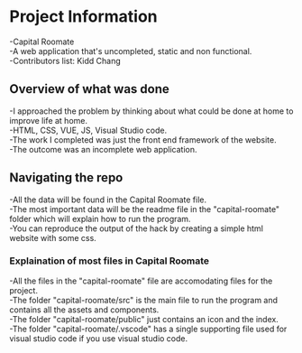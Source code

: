 # Project Information
-Capital Roomate <br />
-A web application that's uncompleted, static and non functional. <br />
-Contributors list: Kidd Chang <br />

## Overview of what was done
-I approached the problem by thinking about what could be done at home to improve life at home. <br />
-HTML, CSS, VUE, JS, Visual Studio code. <br />
-The work I completed was just the front end framework of the website. <br />
-The outcome was an incomplete web application. <br />

## Navigating the repo
-All the data will be found in the Capital Roomate file. <br />
-The most important data will be the readme file in the "capital-roomate" folder which will explain how to run the program. <br />
-You can reproduce the output of the hack by creating a simple html website with some css. <br />

### Explaination of most files in Capital Roomate
-All the files in the "capital-roomate" file are accomodating files for the project. <br />
-The folder "capital-roomate/src" is the main file to run the program and contains all the assets and components. <br />
-The folder "capital-roomate/public" just contains an icon and the index. <br />
-The folder "capital-roomate/.vscode" has a single supporting file used for visual studio code if you use visual studio code. <br />
